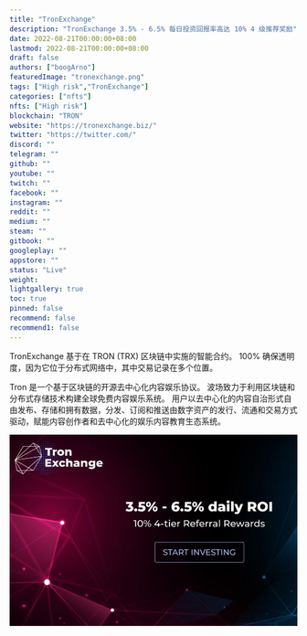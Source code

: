 ```yaml
---
title: "TronExchange"
description: "TronExchange 3.5% - 6.5% 每日投资回报率高达 10% 4 级推荐奖励"
date: 2022-08-21T00:00:00+08:00
lastmod: 2022-08-21T00:00:00+08:00
draft: false
authors: ["boogArno"]
featuredImage: "tronexchange.png"
tags: ["High risk","TronExchange"]
categories: ["nfts"]
nfts: ["High risk"]
blockchain: "TRON"
website: "https://tronexchange.biz/"
twitter: "https://twitter.com/"
discord: ""
telegram: ""
github: ""
youtube: ""
twitch: ""
facebook: ""
instagram: ""
reddit: ""
medium: ""
steam: ""
gitbook: ""
googleplay: ""
appstore: ""
status: "Live"
weight: 
lightgallery: true
toc: true
pinned: false
recommend: false
recommend1: false
---
```

TronExchange 基于在 TRON (TRX) 区块链中实施的智能合约。 100% 确保透明度，因为它位于分布式网络中，其中交易记录在多个位置。

Tron 是一个基于区块链的开源去中心化内容娱乐协议。 波场致力于利用区块链和分布式存储技术构建全球免费内容娱乐系统。 用户以去中心化的内容自治形式自由发布、存储和拥有数据，分发、订阅和推送由数字资产的发行、流通和交易方式驱动，赋能内容创作者和去中心化的娱乐内容教育生态系统。

![tronexchange-dapp-high-risk-tron-image1_313ea9615d8d049e3d39cbe7520042ef](tronexchange-dapp-high-risk-tron-image1_313ea9615d8d049e3d39cbe7520042ef.png)